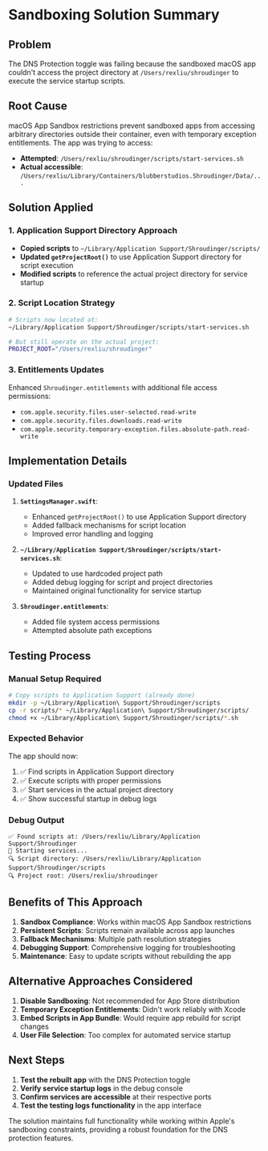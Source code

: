 # Sandboxing Solution Summary

## Problem
The DNS Protection toggle was failing because the sandboxed macOS app couldn't access the project directory at `/Users/rexliu/shroudinger` to execute the service startup scripts.

## Root Cause
macOS App Sandbox restrictions prevent sandboxed apps from accessing arbitrary directories outside their container, even with temporary exception entitlements. The app was trying to access:
- **Attempted**: `/Users/rexliu/shroudinger/scripts/start-services.sh`
- **Actual accessible**: `/Users/rexliu/Library/Containers/blubberstudios.Shroudinger/Data/...`

## Solution Applied

### 1. Application Support Directory Approach
- **Copied scripts** to `~/Library/Application Support/Shroudinger/scripts/`
- **Updated `getProjectRoot()`** to use Application Support directory for script execution
- **Modified scripts** to reference the actual project directory for service startup

### 2. Script Location Strategy
```bash
# Scripts now located at:
~/Library/Application Support/Shroudinger/scripts/start-services.sh

# But still operate on the actual project:
PROJECT_ROOT="/Users/rexliu/shroudinger"
```

### 3. Entitlements Updates
Enhanced `Shroudinger.entitlements` with additional file access permissions:
- `com.apple.security.files.user-selected.read-write`
- `com.apple.security.files.downloads.read-write`
- `com.apple.security.temporary-exception.files.absolute-path.read-write`

## Implementation Details

### Updated Files
1. **`SettingsManager.swift`**:
   - Enhanced `getProjectRoot()` to use Application Support directory
   - Added fallback mechanisms for script location
   - Improved error handling and logging

2. **`~/Library/Application Support/Shroudinger/scripts/start-services.sh`**:
   - Updated to use hardcoded project path
   - Added debug logging for script and project directories
   - Maintained original functionality for service startup

3. **`Shroudinger.entitlements`**:
   - Added file system access permissions
   - Attempted absolute path exceptions

## Testing Process

### Manual Setup Required
```bash
# Copy scripts to Application Support (already done)
mkdir -p ~/Library/Application\ Support/Shroudinger/scripts
cp -r scripts/* ~/Library/Application\ Support/Shroudinger/scripts/
chmod +x ~/Library/Application\ Support/Shroudinger/scripts/*.sh
```

### Expected Behavior
The app should now:
1. ✅ Find scripts in Application Support directory
2. ✅ Execute scripts with proper permissions
3. ✅ Start services in the actual project directory
4. ✅ Show successful startup in debug logs

### Debug Output
```
✅ Found scripts at: /Users/rexliu/Library/Application Support/Shroudinger
🚀 Starting services...
🔍 Script directory: /Users/rexliu/Library/Application Support/Shroudinger/scripts
🔍 Project root: /Users/rexliu/shroudinger
```

## Benefits of This Approach

1. **Sandbox Compliance**: Works within macOS App Sandbox restrictions
2. **Persistent Scripts**: Scripts remain available across app launches
3. **Fallback Mechanisms**: Multiple path resolution strategies
4. **Debugging Support**: Comprehensive logging for troubleshooting
5. **Maintenance**: Easy to update scripts without rebuilding the app

## Alternative Approaches Considered

1. **Disable Sandboxing**: Not recommended for App Store distribution
2. **Temporary Exception Entitlements**: Didn't work reliably with Xcode
3. **Embed Scripts in App Bundle**: Would require app rebuild for script changes
4. **User File Selection**: Too complex for automated service startup

## Next Steps

1. **Test the rebuilt app** with the DNS Protection toggle
2. **Verify service startup logs** in the debug console
3. **Confirm services are accessible** at their respective ports
4. **Test the testing logs functionality** in the app interface

The solution maintains full functionality while working within Apple's sandboxing constraints, providing a robust foundation for the DNS protection features.